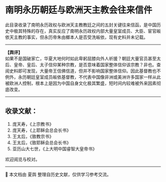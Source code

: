 # 南明永历朝廷与欧洲天主教会往来信件

此目录收录了南明永历政权与欧洲天主教教廷之间的五封关键往来信函，是中国历史中极其特殊的存在，真实反应了南明永历政权内部大量皇室成员、大臣、宦官皈依天主教的事实，但永历帝朱由榔本人是否受洗皈依，现有史料并未记载。 </br>

---

**【舆评】** </br>
如果不是国破家亡，华夏大地何时如此卑躬屈膝向外人祈援？朝廷大量官员甚至太后、皇帝、皇后、太子信仰某种宗教，是否意味着国家整体信仰该宗教？非也。查阅史料即可发现，大量帝王信佛信道，但并不影响国家整体信仰。因此基督教也不例外，永历朝廷皇室成员皈依基督教，不代表中国像非洲或美洲许多国家一样从此被欧洲人控制，根本上是因为中国自身文化极其繁盛，短时间内较难被外来因素彻底改变。

---

## 收录文献：

1. 庞天寿，《上宗教书》
2. 庞天寿，《上耶稣会总会长书》
3. 王太后，《致教宗书》
4. 王太后，《致耶稣会总会长书》
5. 亚历山大七世，《上大明中国睿智大皇帝书》

欢迎阅览与校对。

---

📌 本文档由 夏舆 整理自历史文献，仅供学习参考交流。

